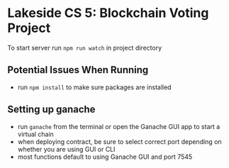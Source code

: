 # Lakeside CS 5: Blockchain Voting Project

To start server run `npm run watch` in project directory

## Potential Issues When Running

- run `npm install` to make sure packages are installed

## Setting up ganache

- run `ganache` from the terminal or open the Ganache GUI app to start a virtual chain
- when deploying contract, be sure to select correct port depending on whether you are using GUI or CLI
- most functions default to using Ganache GUI and port 7545